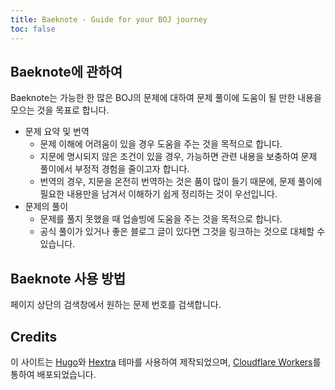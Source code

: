 ```yaml
---
title: Baeknote - Guide for your BOJ journey
toc: false
---
```


## Baeknote에 관하여

Baeknote는 가능한 한 많은 BOJ의 문제에 대하여 문제 풀이에 도움이 될 만한 내용을 모으는 것을 목표로 합니다.

* 문제 요약 및 번역
    * 문제 이해에 어려움이 있을 경우 도움을 주는 것을 목적으로 합니다.
    * 지문에 명시되지 않은 조건이 있을 경우, 가능하면 관련 내용을 보충하여 문제 풀이에서 부정적 경험을 줄이고자 합니다.
    * 번역의 경우, 지문을 온전히 번역하는 것은 품이 많이 들기 때문에, 문제 풀이에 필요한 내용만을 남겨서 이해하기 쉽게 정리하는 것이 우선입니다.
* 문제의 풀이
    * 문제를 풀지 못했을 때 업솔빙에 도움을 주는 것을 목적으로 합니다.
    * 공식 풀이가 있거나 좋은 블로그 글이 있다면 그것을 링크하는 것으로 대체할 수 있습니다.

## Baeknote 사용 방법

페이지 상단의 검색창에서 원하는 문제 번호를 검색합니다.

## Credits

이 사이트는 [Hugo](https://gohugo.io/)와 [Hextra](https://imfing.github.io/hextra) 테마를 사용하여 제작되었으며, [Cloudflare Workers](https://workers.cloudflare.com)를 통하여 배포되었습니다.
